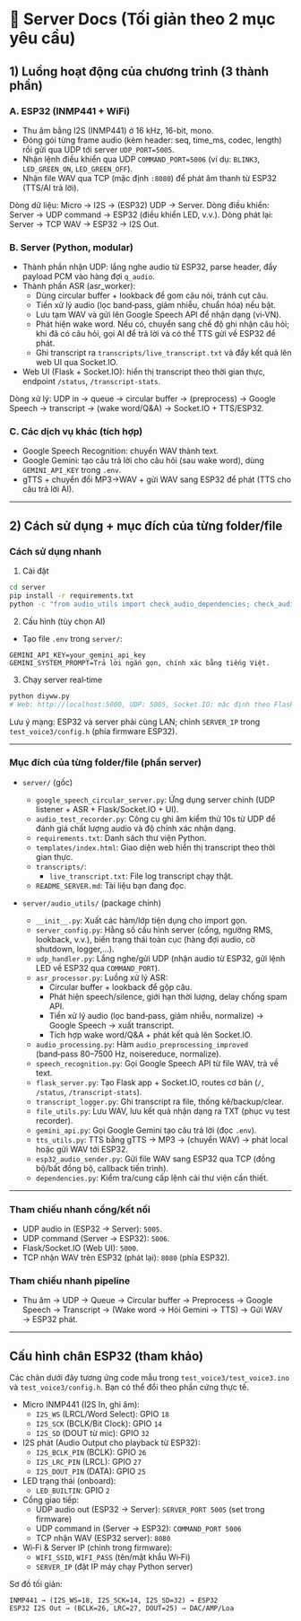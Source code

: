 # 📘 Server Docs (Tối giản theo 2 mục yêu cầu)

## 1) Luồng hoạt động của chương trình (3 thành phần)

### A. ESP32 (INMP441 + WiFi)
- Thu âm bằng I2S (INMP441) ở 16 kHz, 16-bit, mono.
- Đóng gói từng frame audio (kèm header: seq, time_ms, codec, length) rồi gửi qua UDP tới server `UDP_PORT=5005`.
- Nhận lệnh điều khiển qua UDP `COMMAND_PORT=5006` (ví dụ: `BLINK3`, `LED_GREEN_ON`, `LED_GREEN_OFF`).
- Nhận file WAV qua TCP (mặc định `:8080`) để phát âm thanh từ ESP32 (TTS/AI trả lời).

Dòng dữ liệu: Micro → I2S → (ESP32) UDP → Server.
Dòng điều khiển: Server → UDP command → ESP32 (điều khiển LED, v.v.).
Dòng phát lại: Server → TCP WAV → ESP32 → I2S Out.

### B. Server (Python, modular)
- Thành phần nhận UDP: lắng nghe audio từ ESP32, parse header, đẩy payload PCM vào hàng đợi `q_audio`.
- Thành phần ASR (asr_worker):
  - Dùng circular buffer + lookback để gom câu nói, tránh cụt câu.
  - Tiền xử lý audio (lọc band‑pass, giảm nhiễu, chuẩn hóa) nếu bật.
  - Lưu tạm WAV và gửi lên Google Speech API để nhận dạng (vi‑VN).
  - Phát hiện wake word. Nếu có, chuyển sang chế độ ghi nhận câu hỏi; khi đã có câu hỏi, gọi AI để trả lời và có thể TTS gửi về ESP32 để phát.
  - Ghi transcript ra `transcripts/live_transcript.txt` và đẩy kết quả lên web UI qua Socket.IO.
- Web UI (Flask + Socket.IO): hiển thị transcript theo thời gian thực, endpoint `/status`, `/transcript-stats`.

Dòng xử lý: UDP in → queue → circular buffer → (preprocess) → Google Speech → transcript → (wake word/Q&A) → Socket.IO + TTS/ESP32.

### C. Các dịch vụ khác (tích hợp)
- Google Speech Recognition: chuyển WAV thành text.
- Google Gemini: tạo câu trả lời cho câu hỏi (sau wake word), dùng `GEMINI_API_KEY` trong `.env`.
- gTTS + chuyển đổi MP3→WAV + gửi WAV sang ESP32 để phát (TTS cho câu trả lời AI).

---

## 2) Cách sử dụng + mục đích của từng folder/file

### Cách sử dụng nhanh
1) Cài đặt
```bash
cd server
pip install -r requirements.txt
python -c "from audio_utils import check_audio_dependencies; check_audio_dependencies()"
```
2) Cấu hình (tùy chọn AI)
- Tạo file `.env` trong `server/`:
```env
GEMINI_API_KEY=your_gemini_api_key
GEMINI_SYSTEM_PROMPT=Trả lời ngắn gọn, chính xác bằng tiếng Việt.
```
3) Chạy server real‑time
```bash
python diyww.py
# Web: http://localhost:5000, UDP: 5005, Socket.IO: mặc định theo Flask
```


Lưu ý mạng: ESP32 và server phải cùng LAN; chỉnh `SERVER_IP` trong `test_voice3/config.h` (phía firmware ESP32).

---

### Mục đích của từng folder/file (phần server)

- `server/` (gốc)
  - `google_speech_circular_server.py`: Ứng dụng server chính (UDP listener + ASR + Flask/Socket.IO + UI).
  - `audio_test_recorder.py`: Công cụ ghi âm kiểm thử 10s từ UDP để đánh giá chất lượng audio và độ chính xác nhận dạng.
  - `requirements.txt`: Danh sách thư viện Python.
  - `templates/index.html`: Giao diện web hiển thị transcript theo thời gian thực.
  - `transcripts/`:
    - `live_transcript.txt`: File log transcript chạy thật.
  - `README_SERVER.md`: Tài liệu bạn đang đọc.

- `server/audio_utils/` (package chính)
  - `__init__.py`: Xuất các hàm/lớp tiện dụng cho import gọn.
  - `server_config.py`: Hằng số cấu hình server (cổng, ngưỡng RMS, lookback, v.v.), biến trạng thái toàn cục (hàng đợi audio, cờ shutdown, logger,…).
  - `udp_handler.py`: Lắng nghe/gửi UDP (nhận audio từ ESP32, gửi lệnh LED về ESP32 qua `COMMAND_PORT`).
  - `asr_processor.py`: Luồng xử lý ASR:
    - Circular buffer + lookback để gộp câu.
    - Phát hiện speech/silence, giới hạn thời lượng, delay chống spam API.
    - Tiền xử lý audio (lọc band‑pass, giảm nhiễu, normalize) → Google Speech → xuất transcript.
    - Tích hợp wake word/Q&A + phát kết quả lên Socket.IO.
  - `audio_processing.py`: Hàm `audio_preprocessing_improved` (band‑pass 80–7500 Hz, noisereduce, normalize).
  - `speech_recognition.py`: Gọi Google Speech API từ file WAV, trả về text.
  - `flask_server.py`: Tạo Flask app + Socket.IO, routes cơ bản (`/`, `/status`, `/transcript-stats`).
  - `transcript_logger.py`: Ghi transcript ra file, thống kê/backup/clear.
  - `file_utils.py`: Lưu WAV, lưu kết quả nhận dạng ra TXT (phục vụ test recorder).
  - `gemini_api.py`: Gọi Google Gemini tạo câu trả lời (đọc `.env`).
  - `tts_utils.py`: TTS bằng gTTS → MP3 → (chuyển WAV) → phát local hoặc gửi WAV tới ESP32.
  - `esp32_audio_sender.py`: Gửi file WAV sang ESP32 qua TCP (đồng bộ/bất đồng bộ, callback tiến trình).
  - `dependencies.py`: Kiểm tra/cung cấp lệnh cài thư viện cần thiết.

---

### Tham chiếu nhanh cổng/kết nối
- UDP audio in (ESP32 → Server): `5005`.
- UDP command (Server → ESP32): `5006`.
- Flask/Socket.IO (Web UI): `5000`.
- TCP nhận WAV trên ESP32 (phát lại): `8080` (phía ESP32).

### Tham chiếu nhanh pipeline
- Thu âm → UDP → Queue → Circular buffer → Preprocess → Google Speech → Transcript → (Wake word → Hỏi Gemini → TTS) → Gửi WAV → ESP32 phát.

---

## Cấu hình chân ESP32 (tham khảo)

Các chân dưới đây tương ứng code mẫu trong `test_voice3/test_voice3.ino` và `test_voice3/config.h`. Bạn có thể đổi theo phần cứng thực tế.

- Micro INMP441 (I2S In, ghi âm):
  - `I2S_WS` (LRCL/Word Select): GPIO `18`
  - `I2S_SCK` (BCLK/Bit Clock): GPIO `14`
  - `I2S_SD`  (DOUT từ mic):   GPIO `32`
- I2S phát (Audio Output cho playback từ ESP32):
  - `I2S_BCLK_PIN` (BCLK): GPIO `26`
  - `I2S_LRC_PIN`  (LRCL): GPIO `27`
  - `I2S_DOUT_PIN` (DATA): GPIO `25`
- LED trạng thái (onboard):
  - `LED_BUILTIN`: GPIO `2`
- Cổng giao tiếp:
  - UDP audio out (ESP32 → Server): `SERVER_PORT 5005` (set trong firmware)
  - UDP command in (Server → ESP32): `COMMAND_PORT 5006`
  - TCP nhận WAV (ESP32 server): `8080`
- Wi‑Fi & Server IP (chỉnh trong firmware):
  - `WIFI_SSID`, `WIFI_PASS` (tên/mật khẩu Wi‑Fi)
  - `SERVER_IP` (đặt IP máy chạy Python server)

Sơ đồ tối giản:
```
INMP441 → (I2S_WS=18, I2S_SCK=14, I2S_SD=32) → ESP32
ESP32 I2S Out → (BCLK=26, LRC=27, DOUT=25) → DAC/AMP/Loa
```
